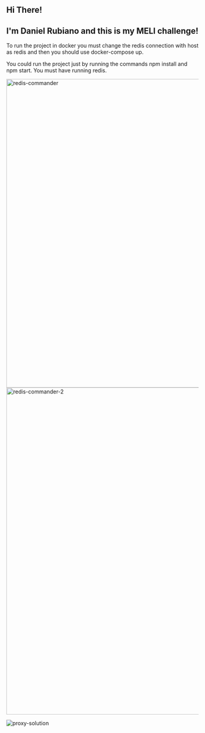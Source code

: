 ## Hi There! 
## I'm Daniel Rubiano and this is my MELI challenge!

To run the project in docker you must change the redis connection with host as redis and then you should use docker-compose up.

You could run the project just by running the commands npm install and npm start. You must have running redis.

<img width="807" alt="redis-commander" src="https://user-images.githubusercontent.com/62356192/169143897-21e7ccd5-837d-4306-8d5e-d368ddf3e45a.png">


<img width="855" alt="redis-commander-2" src="https://user-images.githubusercontent.com/62356192/169143825-d34c22dc-860e-4d8c-b886-225a2eef6ad0.png">


![proxy-solution](https://user-images.githubusercontent.com/62356192/169143912-a0433db8-6e69-47c0-985a-7c8075a7fb8e.png)
